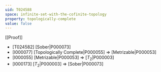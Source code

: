 ```yaml
---
uid: T024588
space: infinite-set-with-the-cofinite-topology
property: topologically-complete
value: false
---
```

[[Proof]]

* [T024582] [Sober|P000073]
* [I000077] [Topologically Complete|P000055] => [Metrizable|P000053]
* [I000055] [Metrizable|P000053] => [$T_2$|P000003]
* [I000173] [$T_2$|P000003] => [Sober|P000073]

